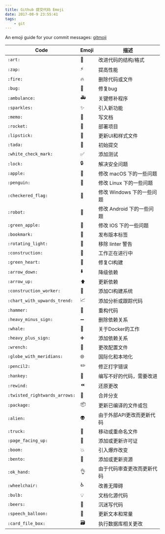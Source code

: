 ```yaml
---
title: Github 提交代码 Emoji
date: 2017-08-9 23:55:41
tags:
    - git
---
```


An emoji guide for your commit messages: [gitmoji](https://gitmoji.carloscuesta.me/)

| Code | Emoji | 描述 |
|--|--|--|
|`:art:`| :art: | 改进代码的结构/格式 |
|`:zap:`| :zap: | 提高性能 |
|`:fire:`| :fire: | 删除代码或文件 |
|`:bug:`| :bug: | 修复bug |
|`:ambulance:`| :ambulance: | 关键修补程序 |
|`:sparkles:`| :sparkles: | 引入新功能 |
|`:memo:`| :memo: | 写文档 |
|`:rocket:`| :rocket: | 部署项目 |
|`:lipstick:`| :lipstick: | 更新UI和样式文件 |
|`:tada:`| :tada: | 初始提交 |
|`:white_check_mark:`| :white_check_mark: | 添加测试 |
|`:lock:`| :lock: | 解决安全问题 |
|`:apple:`| :apple: | 修改 macOS 下的一些问题 |
|`:penguin:`| :penguin: | 修改 Linux 下的一些问题 |
|`:checkered_flag:`| :checkered_flag: | 修改 Windows 下的一些问题 |
|`:robot:`| :robot: | 修改 Android 下的一些问题 |
|`:green_apple:`| :green_apple: | 修改 IOS 下的一些问题 |
|`:bookmark:`| :bookmark: | 发布版本标签 |
|`:rotating_light:`| :rotating_light: | 移除 linter 警告 |
|`:construction:`| :construction: | 工作正在进行中 |
|`:green_heart:`| :green_heart: | 修复CI构建 |
|`:arrow_down:`| :arrow_down: | 降级依赖 |
|`:arrow_up:`| :arrow_up: | 更新依赖 |
|`:construction_worker:`| :construction_worker: | 添加CI构建系统 |
|`:chart_with_upwards_trend:`| :chart_with_upwards_trend: | 添加分析或跟踪代码 |
|`:hammer:`| :hammer: | 重构代码 |
|`:heavy_minus_sign:`| :heavy_minus_sign: | 删除依赖关系 |
|`:whale:`| :whale: | 关于Docker的工作 |
|`:heavy_plus_sign:`| :heavy_plus_sign: | 添加依赖关系 |
|`:wrench:`| :wrench: | 更改配置文件 |
|`:globe_with_meridians:`| :globe_with_meridians: | 国际化和本地化 |
|`:pencil2:`| :pencil2: | 修正打字错误 |
|`:hankey:`| :hankey: | 编写不好的代码，需要改进 |
|`:rewind:`| :rewind: | 还原更改 |
|`:twisted_rightwards_arrows:`| :twisted_rightwards_arrows: | 合并分支 |
|`:package:`| :package: | 更新已编译的文件或包 |
|`:alien:`| :alien: | 由于外部API更改而更新代码 |
|`:truck:`| :truck: | 移动或重命名文件 |
|`:page_facing_up:`| :page_facing_up: | 添加或更新许可证 |
|`:boom:`| :boom: | 引入爆炸改变 |
|`:bento:`| :bento: | 添加或更新资源 |
|`:ok_hand:`| :ok_hand: | 由于代码审查更改而更新代码|
|`:wheelchair:`| :wheelchair: | 改善无障碍 |
|`:bulb:`| :bulb: | 文档化源代码 |
|`:beers:`| :beers: | 沉迷写代码 |
|`:speech_balloon:`| :speech_balloon: | 更新文本和常量 |
|`:card_file_box:`| :card_file_box: | 执行数据库相关更改 |
